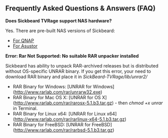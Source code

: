 ## Frequently Asked Questions & Answers (FAQ)

**Does Sickbeard TVRage support NAS hardware?**

Yes. There are pre-built NAS versions of Sickbeard:
* [For QNAP](http://bit.ly/1j5WtdN) 
* [For Asustor](http://bit.ly/1pFr1rW)

**Error: Rar Not Supported: No suitable RAR unpacker installed**

Sickbeard has ability to unpack RAR-archived releases but is distributed without OS-specific UNRAR binary. If you get this error, your need to download RAR binary and place it in _SickBeard-TVRage/lib/unrar2/_
* RAR Binary for Windows: [UNRAR for Windows] (http://www.rarlab.com/rar/unrarw32.exe)
* RAR Binary for Mac OS X: [UNRAR for OS X] (http://www.rarlab.com/rar/rarosx-5.1.b3.tar.gz) - then _chmod +x unrar_ in Terminal.
* RAR Binary for Linux x64: [UNRAR for Linux x64] (http://www.rarlab.com/rar/rarlinux-x64-5.1.b3.tar.gz)
* RAR Binary for FreeBSD: [UNRAR for FreeBSD] (http://www.rarlab.com/rar/rarbsd-5.1.b3.tar.gz)
